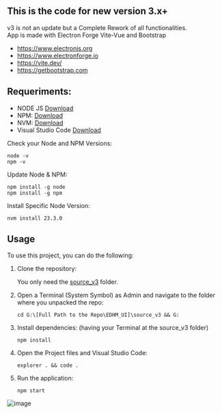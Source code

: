 ## This is the code for new version 3.x+

v3 is not an update but a Complete Rework of all functionalities.<br>
App is made with Electron Forge Vite-Vue and Bootstrap

* https://www.electronjs.org
* https://www.electronforge.io
* https://vite.dev/
* https://getbootstrap.com

## Requeriments:
- NODE JS   [Download](https://nodejs.org/en/download/prebuilt-installer)
- NPM:      [Download](https://docs.npmjs.com/cli/v11/commands/npm)
- NVM:      [Download](https://github.com/coreybutler/nvm-windows/releases/latest)
- Visual Studio Code [Download](https://code.visualstudio.com/)

Check your Node and NPM Versions:
```
node -v
npm -v
```

Update Node & NPM:
```
npm install -g node
npm install -g npm
```

Install Specific Node Version:
```
nvm install 23.3.0
```

## Usage

To use this project, you can do the following:

1. Clone the repository:
   
    You only need the [source_v3](https://github.com/BlueMystical/EDHM_UI/tree/main/source_v3) folder.

2. Open a Terminal (System Symbol) as Admin and navigate to the folder where you unpacked the repo:
   ```
   cd G:\[Full Path to the Repo\EDHM_UI]\source_v3 && G:
   ```
3. Install dependencies: (having your Terminal at the source_v3 folder)
   ```
   npm install
   ```
4. Open the Project files and Visual Studio Code:
   ```
   explorer . && code .
   ```  
5. Run the application:
   ```
   npm start
   ```
![image](https://github.com/user-attachments/assets/c6e5950f-9039-45f3-b9f5-09ffa508fde2)

